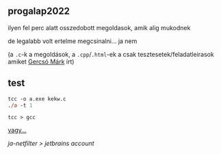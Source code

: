 ## progalap2022
ilyen fel perc alatt osszedobott megoldasok, amik alig mukodnek

de legalabb volt ertelme megcsinalni... ja nem

(a `.c`-k a megoldások, a `.cpp`/`.html`-ek a csak tesztesetek/feladatleirasok amiket [Gercsó Márk](https://stepik.org/users/143952566) írt)
## test
```ps
tcc -o a.exe kekw.c
./a -t 1
```
`tcc > gcc`

[vagy...](https://www.programiz.com/c-programming/online-compiler/)

*ja-netfilter > jetbrains account*
